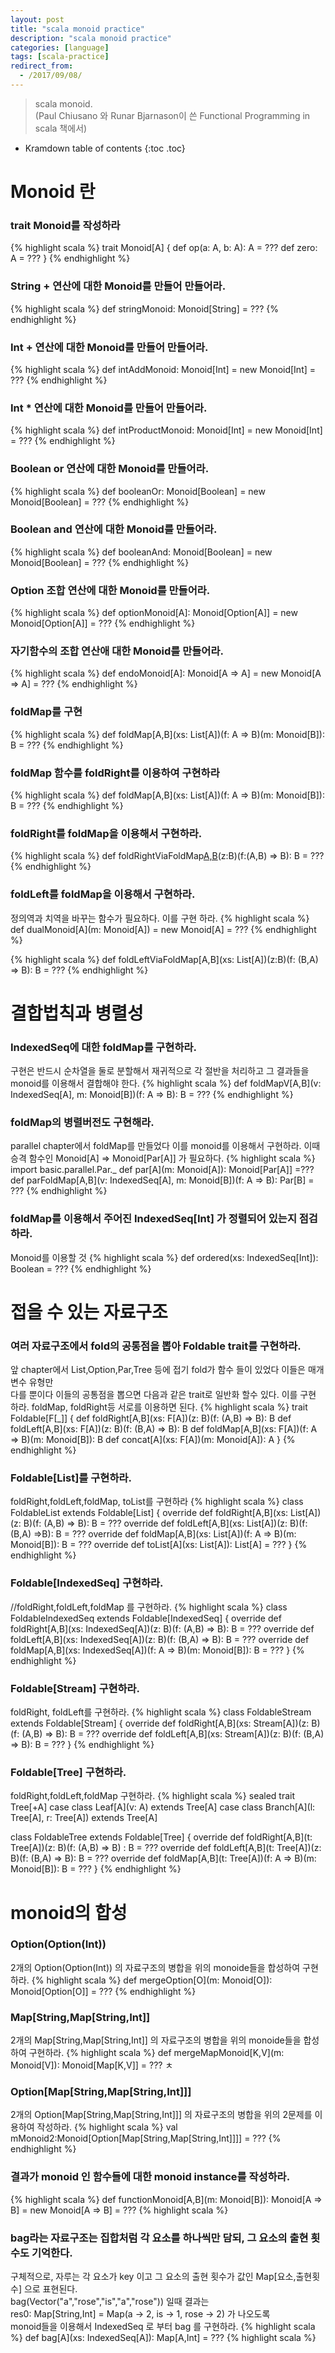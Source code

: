 ```yaml
---
layout: post
title: "scala monoid practice"
description: "scala monoid practice"
categories: [language]
tags: [scala-practice]
redirect_from:
  - /2017/09/08/
---
```


> scala monoid.  
> (Paul Chiusano 와 Runar Bjarnason이 쓴 Functional Programming in scala 책에서)
>


* Kramdown table of contents
{:toc .toc}

# Monoid 란
### trait Monoid를 작성하라
{% highlight scala %}
trait Monoid[A] {
  def op(a: A, b: A): A = ???
  def zero: A = ???
}
{% endhighlight %}

### String + 연산에 대한 Monoid를 만들어 만들어라.
{% highlight scala %}
def stringMonoid: Monoid[String] = ???
{% endhighlight %}

### Int + 연산에 대한 Monoid를 만들어 만들어라.
{% highlight scala %}
def intAddMonoid: Monoid[Int] = new Monoid[Int] = ???
{% endhighlight %}

### Int * 연산에 대한 Monoid를 만들어 만들어라.
{% highlight scala %}
def intProductMonoid: Monoid[Int] = new Monoid[Int] = ???
{% endhighlight %}

### Boolean or 연산에 대한 Monoid를 만들어라.
{% highlight scala %}
def booleanOr: Monoid[Boolean] = new Monoid[Boolean] = ???
{% endhighlight %}

### Boolean and 연산에 대한 Monoid를 만들어라.
{% highlight scala %}
def booleanAnd: Monoid[Boolean] = new Monoid[Boolean] = ???
{% endhighlight %}

### Option 조합 연산에 대한 Monoid를 만들어라.
{% highlight scala %}
def optionMonoid[A]: Monoid[Option[A]] = new Monoid[Option[A]] = ???
{% endhighlight %}

### 자기함수의 조합 연산애 대한 Monoid를 만들어라.
{% highlight scala %}
def endoMonoid[A]: Monoid[A => A] = new Monoid[A => A] = ???
{% endhighlight %}

### foldMap를 구현
{% highlight scala %}
def foldMap[A,B](xs: List[A])(f: A => B)(m: Monoid[B]): B = ???
{% endhighlight %}

### foldMap 함수를 foldRight를 이용하여 구현하라
{% highlight scala %}
def foldMap[A,B](xs: List[A])(f: A => B)(m: Monoid[B]): B = ???
{% endhighlight %}

### foldRight를 foldMap을 이용해서 구현하라.
{% highlight scala %}
def foldRightViaFoldMap[A,B](xs:List[A])(z:B)(f:(A,B) => B): B = ???
{% endhighlight %}

### foldLeft를 foldMap을 이용해서 구현하라.
정의역과 치역을 바꾸는 함수가 필요하다. 이를 구현 하라. 
{% highlight scala %}
def dualMonoid[A](m: Monoid[A]) = new Monoid[A] = ???
{% endhighlight %}

{% highlight scala %}
 def foldLeftViaFoldMap[A,B](xs: List[A])(z:B)(f: (B,A) => B): B = ???
{% endhighlight %}

# 결합법칙과 병렬성 
### IndexedSeq에 대한 foldMap를 구현하라.
구현은 반드시 순차열을 둘로 분할해서 재귀적으로 각 절반을 처리하고 그 결과들을 monoid를 이용해서 결합해야 한다.
{% highlight scala %}
def foldMapV[A,B](v: IndexedSeq[A], m: Monoid[B])(f: A => B): B = ???
{% endhighlight %}

### foldMap의 병렬버전도 구현해라.
parallel chapter에서 foldMap를 만들었다 이를 monoid를 이용해서 구현하라. 이때  
승격 함수인 Monoid[A] => Monoid[Par[A]] 가 필요하다.
{% highlight scala %}
import basic.parallel.Par._
def par[A](m: Monoid[A]): Monoid[Par[A]] =???
def parFoldMap[A,B](v: IndexedSeq[A], m: Monoid[B])(f: A => B): Par[B] = ???
{% endhighlight %}

### foldMap를 이용해서 주어진 IndexedSeq[Int] 가 정렬되어 있는지 점검하라.
Monoid를 이용할 것
{% highlight scala %}
def ordered(xs: IndexedSeq[Int]): Boolean = ???
{% endhighlight %}

# 접을 수 있는 자료구조
### 여러 자료구조에서 fold의 공통점을 뽑아 Foldable trait를 구현하라.
앞 chapter에서 List,Option,Par,Tree 등에 접기 fold가 함수 들이 있었다 이들은 매개변수 유형만  
다를 뿐이다 이들의 공통점을 뽑으면 다음과 같은 trait로 일반화 할수 있다. 이를 구현 하라.
foldMap, foldRight등 서로를 이용하면 된다.
{% highlight scala %}
trait Foldable[F[_]] {
  def foldRight[A,B](xs: F[A])(z: B)(f: (A,B) => B): B
  def foldLeft[A,B](xs: F[A])(z: B)(f: (B,A) => B): B
  def foldMap[A,B](xs: F[A])(f: A => B)(m: Monoid[B]): B
  def concat[A](xs: F[A])(m: Monoid[A]): A 
}
{% endhighlight %}

### Foldable[List]를 구현하라.
foldRight,foldLeft,foldMap, toList를 구현하라
{% highlight scala %}
class FoldableList extends Foldable[List] {
  override def foldRight[A,B](xs: List[A])(z: B)(f: (A,B) => B): B = ???
  override def foldLeft[A,B](xs: List[A])(z: B)(f: (B,A) =>B): B = ???
  override def foldMap[A,B](xs: List[A])(f: A => B)(m: Monoid[B]): B = ???
  override def toList[A](xs: List[A]): List[A] = ???
}
{% endhighlight %}

### Foldable[IndexedSeq] 구현하라.
//foldRight,foldLeft,foldMap 를 구현하라.
{% highlight scala %}
class FoldableIndexedSeq extends Foldable[IndexedSeq]  {
  override def foldRight[A,B](xs: IndexedSeq[A])(z: B)(f: (A,B) => B): B = ???
  override def foldLeft[A,B](xs: IndexedSeq[A])(z: B)(f: (B,A) => B): B = ???
  override def foldMap[A,B](xs: IndexedSeq[A])(f: A => B)(m: Monoid[B]): B = ???
}
{% endhighlight %}

### Foldable[Stream] 구현하라.
foldRight, foldLeft를 구현하라.
{% highlight scala %}
class FoldableStream extends Foldable[Stream] {
  override def foldRight[A,B](xs: Stream[A])(z: B)(f: (A,B) => B): B = ???
  override def foldLeft[A,B](xs: Stream[A])(z: B)(f: (B,A) => B): B = ???
}
{% endhighlight %}

### Foldable[Tree] 구현하라.
foldRight,foldLeft,foldMap  구현하라.
{% highlight scala %}
sealed trait Tree[+A]
case class Leaf[A](v: A) extends Tree[A]
case class Branch[A](l: Tree[A], r: Tree[A]) extends Tree[A]

class FoldableTree extends Foldable[Tree] {
  override def foldRight[A,B](t: Tree[A])(z: B)(f: (A,B) => B) : B = ???
  override def foldLeft[A,B](t: Tree[A])(z: B)(f: (B,A) => B): B = ???
  override def foldMap[A,B](t: Tree[A])(f: A => B)(m: Monoid[B]): B = ???
}
{% endhighlight %}

# monoid의 합성
### Option(Option(Int))
2개의 Option(Option(Int)) 의 자료구조의 병합을 위의 monoide들을 합성하여 구현하라.
{% highlight scala %}
def mergeOption[O](m: Monoid[O]): Monoid[Option[O]] = ???
{% endhighlight %}

### Map[String,Map[String,Int]]
 2개의 Map[String,Map[String,Int]] 의 자료구조의 병합을 위의 monoide들을 합성하여 구현하라.
{% highlight scala %}
def mergeMapMonoid[K,V](m: Monoid[V]): Monoid[Map[K,V]] = ???
ㅊ

### Option[Map[String,Map[String,Int]]]
 2개의 Option[Map[String,Map[String,Int]]] 의 자료구조의 병합을 위의 2문제를 이용하여 작성하라.
{% highlight scala %}
val mMonoid2:Monoid[Option[Map[String,Map[String,Int]]]] = ???
{% endhighlight %}

### 결과가 monoid 인 함수들에 대한 monoid instance를 작성하라.
{% highlight scala %}
def functionMonoid[A,B](m: Monoid[B]): Monoid[A => B] = new Monoid[A => B] = ???
{% highlight scala %}

### bag라는 자료구조는 집합처럼 각 요소를 하나씩만 담되, 그 요소의 출현 횟수도 기억한다.
구체적으로, 자루는 각 요소가 key 이고 그 요소의 출현 횟수가 값인 Map[요소,출현횟수] 으로 표현된다.  
bag(Vector("a","rose","is","a","rose")) 일때 결과는  
res0: Map[String,Int] = Map(a -> 2, is -> 1, rose -> 2)  가 나오도록  
monoid들을 이용해서 IndexedSeq 로 부터 bag 를 구현하라.
{% highlight scala %}
def bag[A](xs: IndexedSeq[A]): Map[A,Int] = ???
{% highlight scala %}

[^1]: This is a footnote.

[kramdown]: https://kramdown.gettalong.org/
[Simple Texture]: https://github.com/yizeng/jekyll-theme-simple-texture